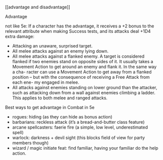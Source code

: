 [[advantage and disadvantage]]


Advantage

not like 5e: If a character has the advantage, it receives a +2 bonus to the relevant attribute when making Success tests, and its attacks deal +1D4 extra damage:

- Attacking an unaware, surprised target.
- All melee attacks against an enemy lying down.
- All melee attacks against a flanked enemy. A target is considered flanked if two enemies stand on opposite sides of it. It usually takes   a Movement Action to get around an enemy and flank it. In the same way a cha- racter can use a Movement Action to get away from a flanked position – but with the consequence of receiving a Free Attack from each ene- my engaged in melee.
- All attacks against enemies standing on lower ground than the attacker, such as attacking down from a wall against enemies climbing a ladder. This applies to both melee and ranged attacks.



Best ways to get advantage in Combat in 5e

-   rogues: hiding (as they can hide as bonus action)
-   barbarians: reckless attack (it’s a bread-and-butter class feature)
-   arcane spellcasters: faerie fire (a simple, low level, underestimated spell)
-   warlock: darkness + devil sight (this blocks field of view for party members though)
-   wizard / magic initiate feat: find familiar, having your familiar do the help action.
